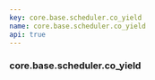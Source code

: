 ```yaml
---
key: core.base.scheduler.co_yield
name: core.base.scheduler.co_yield
api: true
---
```


### core.base.scheduler.co_yield
